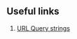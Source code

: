 ## Useful links

1) [URL Query strings](https://lets-go.alexedwards.net/sample/02.06-url-query-strings.html)
